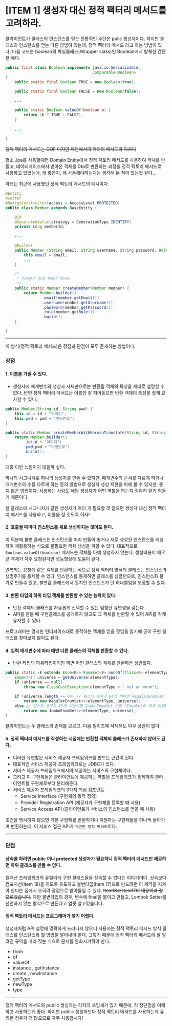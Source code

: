 # [ITEM 1] 생성자 대신 정적 팩터리 메서드를 고려하라.

클라이언트가 클래스의 인스턴스를 얻는 전통적인 수단은 pulic 생성자이다.
하지만 클래스의 인스턴스를 얻는 다른 방법이 있는데, 정적 팩터리 메서드 라고 하는 방법이 있다.
다음 코드는 boolean의 박싱클래스(Wrapper class)인 Boolean에서 발췌한 간단한 예다.

```java
public final class Boolean implements java.io.Serializable,
                                      Comparable<Boolean>
{
    public static final Boolean TRUE = new Boolean(true);
  
    public static final Boolean FALSE = new Boolean(false);

    ...

    public static Boolean valueOf(boolean b) {
        return (b ? TRUE : FALSE);
    }
    
    ...
    
}
```

~~정적 팩터리 메서드는 GOF 디자인 패턴에서의 팩터리 메서드와 다르다~~

평소 Jpa를 사용할때면 Domain Entity에서 정적 팩토리 메서드를 사용하여 객체를 만들고, 데이터베이스에서 받아온 객체를 Dto로 변환하는 과정을 정적 펙토리 메서드로 사용하고 있었는데, 
왜 좋은지, 왜 사용해야하는지는 생각해 본 적이 없는것 같다...

아래는 최근에 사용했던 정적 팩토리 메서드의 예시이다.

```java
@Entity
@Getter
@NoArgsConstructor(access = AccessLevel.PROTECTED)
public class Member extends BaseEntity {

    @Id
    @GeneratedValue(strategy = GenerationType.IDENTITY)
    private Long memberId;

    ...
    
    @Builder
    public Member (String email, String username, String password, Role role) {
        this.email = email;
        ...
    }

    /*
     * 이부분이 정적 팩토리 메서드
     */
    public static Member createMember(Member member) {
        return Member.builder()
                .email(member.getEmail())
                .username(member.getUsername())
                .password(member.getPassword())
                .role(member.getRole())
                .build();
    }

}
```

---

이 방식(정적 팩토리 메서드)은 장점과 단점이 모두 존재하는 방법이다.

### 장점
#### 1. 이름을 가질 수 있다.
- 생성자에 매개변수와 생성자 자체만으로는 반환될 객체의 특성을 제대로 설명할 수 없다. 반면 정적 팩터리 메서드는 이름만 잘 지어놓으면 반환 객체의 특성을 쉽게 묘사할 수 있다.
```java
public Member(String id, String pwd) {
    this.id = id + "아이디";
    this.pwd = pwd + "비밀번호";
}

public static Member createMemberWithKoreanTranslate(String id, String pwd) {
    return Member.builder()
        .id(id + "아이디")
        .pwd(pwd + "비밀번호")
        .build();
}
```
대충 이런 느낌이지 않을까 싶다.

하나의 시그니처로 하나의 생성자를 만들 수 있지만, 매개변수의 순서를 다르게 하거나 매개변수의 수를 다르게 하는 등의 방법으로 생성자 생성 제한을 피해 볼 수 있지만, 좋지 않은 방법이다.
사용하는 사람도 해당 생성자가 어떤 역할을 하는지 정확히 알기 힘들기 때문이다.

한 클래스에 시그니처가 같은 생성자가 여러 개 필요할 것 같으면 생성자 대신 정적 팩터리 메서드를 사용하고, 이름을 잘 짓도록 하자!

#### 2. 호출될 때마다 인스턴스를 새로 생성하지는 않아도 된다.

이 덕분에 불변 클래스는 인스턴스를 미리 만들어 놓거나 새로 생성한 인스턴스를 캐싱하여 재활용하는 식으로 불필요한 객체 생성을 피할 수 있다.
대표적으로 `Boolean.valueOf(boolean)` 메서드는 객체를 아예 생성하지 않는다.
생성비용이 매우 큰 객체가 자주 요청된다면 성능향상에 도움이 된다.

반복되는 요청에 같은 객체를 반환하는 식으로 정적 팩터리 방식의 클래스는 인스턴스의 생명주기를 통제할 수 있다.
인스턴스를 통제하면 클래스를 싱글턴으로, 인스턴스화 불가로 만들수 있고, 불변값 클래스에서 동치인 인스턴스가 단 하나뿐임을 보장할 수 있다.

#### 3. 반환 타입의 하위 타입 객체를 반환할 수 있는 능력이 있다.
- 반환 객체의 클래스를 자유롭게 선택할 수 있는 엄청난 유연성을 갖는다.
- API를 만들 때 구현클래스를 공개하지 않고도 그 객체를 반환할 수 있어 API를 작게 유지할 수 있다.

프로그래머는 명시한 인터페이스대로 동작하는 객체를 얻을 것임을 알기에 굳이 구현 클래스를 찾아보지 않아도 된다.

#### 4. 입력 매개변수에 따라 매번 다른 클래스의 객체를 반환할 수 있다.
- 반환 타입의 하위타입이기만 하면 어떤 클래스의 객체를 반환하든 상관없다.
```java
public static <E extends Enum<E>> EnumSet<E> noneOf(Class<E> elementType) {
    Enum<?>[] universe = getUniverse(elementType);
    if (universe == null)
        throw new ClassCastException(elementType + " not an enum");

    if (universe.length <= 64) // 원소의 숫자가 64개 이하면 RegularEnumSet 반환 (EnumSet의 하위 타입)
        return new RegularEnumSet<>(elementType, universe);
    else // 원소의 숫자가 65개 이상이면 JumboEnumSet 반환 (EnumSet의 하위 타입)
        return new JumboEnumSet<>(elementType, universe);
}
```
클라이언트는 두 클래스의 존재를 모르고, 다음 릴리즈때 삭제해도 아무 상관이 없다.

#### 5. 정적 팩터리 메서드를 작성하는 시점에는 반환할 객체의 클래스가 존재하지 않아도 된다.
- 이러한 유연함은 서비스 제공자 프레임워크를 만드는 근간이 된다.
- 대표적인 서비스 제공자 프레임워크로는 JDBC가 있다.
- 서비스 제공자 프레임워크에서의 제공자는 서비스의 구현체이다.
- 그리고 이 구현체들은 클라이언트에 제공하는 역할을 프레임워크가 통제하여 클라이언트를 구현체로부터 분리해준다.
- 서비스 제공자 프레임워크의 3가지 핵심 컴포넌트
  - Service Interface (구현체의 동작 정의)
  - Provider Registration API (제공자가 구현체를 등록할 때 사용)
  - Service Access API (클라이언트가 서비스의 인스턴스를 얻을 때 사용)

조건을 명시하지 않으면 기본 구현체를 반환하거나 지원하는 구현체들을 하나씩 돌아가며 반환하는데, 이 서비스 접근 API가 `유연한 정적 팩터리`이다.

---

### 단점
#### 상속을 하려면 public 이나 protected 생성자가 필요하니 정적 팩터리 메서드만 제공하면 하위 클래스를 만들 수 없다.
컬렉션 프레임워크의 유틸리티 구현 클래스들을 상속할 수 없다는 이야기이다.
상속보다 컴포지션(Item 18)을 하도록 유도하고 불변타입(Item 17)으로 만드려면 이 제약을 지켜야 한다는 점에서 오히려 장점으로 받아들일 수 있다.
~~Item18과 Item17의 내용이라 잘 모르겠습니다.~~
다만 불변타입의 경우, 변수에 final을 붙이고 만들고, Lombok Setter를 선언하지 않는 방식으로 만든다고 얼핏 알고있습니다.

#### 정적 팩토리 메서드는 프로그래머가 찾기 어렵다.
생성자처럼 API 설명에 명확하게 드러나지 않으니 사용자는 정적 팩토리 메서드 방식 클래스를 인스턴스화 할 방법을 알아내야 한다.
그렇기 때문에 정적 팩터리 메서드에 잘 알려진 규약을 따라 짓는 식으로 문제를 완화시켜줘야 한다.

- from
- of
- valueOf
- instance , getInstance
- create , newInstance
- getType
- newType
- type

---

정적 팩터리 메서드와 public 생성자는 각자의 쓰임새가 있기 때문에, 각 장단점을 이해하고 사용하는게 좋다. 하지만 public 생성자보다 정적 팩토리 메서드를 사용하는게 유리한 경우가 더 많으므로 자주 사용합시다!
